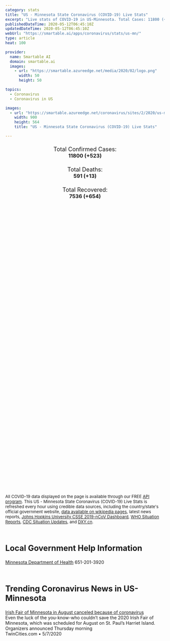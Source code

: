 ```yaml
---
category: stats
title: "US - Minnesota State Coronavirus (COVID-19) Live Stats"
excerpt: "Live stats of COVID-19 in US-Minnesota. Total Cases: 11800 (+523), Deaths: 591 (+13), Recoveries: 7536(+654)."
publishedDateTime: 2020-05-12T06:45:10Z
updatedDateTime: 2020-05-12T06:45:10Z
webUrl: "https://smartable.ai/apps/coronavirus/stats/us-mn/"
type: article
heat: 100

provider:
  name: Smartable AI
  domain: smartable.ai
  images:
    - url: "https://smartable.azureedge.net/media/2020/02/logo.png"
      width: 50
      height: 50

topics:
  - Coronavirus
  - Coronavirus in US

images:
  - url: "https://smartable.azureedge.net/coronavirus/sites/2/2020/us-mn.jpg"
    width: 900
    height: 564
    title: "US - Minnesota State Coronavirus (COVID-19) Live Stats"

---
```

<div class="total-stats" style="text-align: center;">
    <h3>
	    <div style="font-size: 18px; font-weight: 400;">Total Confirmed Cases:</div>
	    11800 (<span class='red'>+523</span>)
    </h3>
    <h3>
	    <div style="font-size: 18px; font-weight: 400;">Total Deaths:</div>
	    591 (<span class='red'>+13</span>)
    </h3>
    <h3>
	    <div style="font-size: 18px; font-weight: 400;">Total Recovered:</div>
	    7536 (<span class='green'>+654</span>)
    </h3>
</div>

<script type="text/javascript" src="https://www.gstatic.com/charts/loader.js"></script>

<div id="time_series_chart" style="width: 100%; height: 400px;"></div>
<script type="text/javascript">
  google.charts.load('current', {'packages':['corechart']});
  google.charts.setOnLoadCallback(drawChart);
  function drawChart() {
    var data = google.visualization.arrayToDataTable([
      ['Date', 'Total Cases', 'Total Deaths', 'Total Recovered'],
      ['1/22/2020', 0, 0, 0],['1/23/2020', 0, 0, 0],['1/24/2020', 0, 0, 0],['1/25/2020', 0, 0, 0],['1/26/2020', 0, 0, 0],['1/27/2020', 0, 0, 0],['1/28/2020', 0, 0, 0],['1/29/2020', 0, 0, 0],['1/30/2020', 0, 0, 0],['1/31/2020', 0, 0, 0],['2/1/2020', 0, 0, 0],['2/2/2020', 0, 0, 0],['2/3/2020', 0, 0, 0],['2/4/2020', 0, 0, 0],['2/5/2020', 0, 0, 0],['2/6/2020', 0, 0, 0],['2/7/2020', 0, 0, 0],['2/8/2020', 0, 0, 0],['2/9/2020', 0, 0, 0],['2/10/2020', 0, 0, 0],['2/11/2020', 0, 0, 0],['2/12/2020', 0, 0, 0],['2/13/2020', 0, 0, 0],['2/14/2020', 0, 0, 0],['2/15/2020', 0, 0, 0],['2/16/2020', 0, 0, 0],['2/17/2020', 0, 0, 0],['2/18/2020', 0, 0, 0],['2/19/2020', 0, 0, 0],['2/20/2020', 0, 0, 0],['2/21/2020', 0, 0, 0],['2/22/2020', 0, 0, 0],['2/23/2020', 0, 0, 0],['2/24/2020', 0, 0, 0],['2/25/2020', 0, 0, 0],['2/26/2020', 0, 0, 0],['2/27/2020', 0, 0, 0],['2/28/2020', 0, 0, 0],['2/29/2020', 0, 0, 0],['3/1/2020', 0, 0, 0],['3/2/2020', 0, 0, 0],['3/3/2020', 0, 0, 0],['3/4/2020', 0, 0, 0],['3/5/2020', 0, 0, 0],['3/6/2020', 1, 0, 0],['3/7/2020', 1, 0, 0],['3/8/2020', 1, 0, 0],['3/9/2020', 2, 0, 0],['3/10/2020', 2, 0, 0],['3/11/2020', 5, 0, 0],['3/12/2020', 13, 0, 0],['3/13/2020', 14, 0, 0],['3/14/2020', 32, 0, 0],['3/15/2020', 35, 0, 0],['3/16/2020', 73, 0, 0],['3/17/2020', 66, 0, 0],['3/18/2020', 77, 0, 0],['3/19/2020', 89, 0, 0],['3/20/2020', 116, 0, 0],['3/21/2020', 138, 1, 0],['3/22/2020', 170, 1, 24],['3/23/2020', 236, 1, 24],['3/24/2020', 263, 1, 24],['3/25/2020', 288, 1, 122],['3/26/2020', 347, 2, 122],['3/27/2020', 399, 4, 122],['3/28/2020', 442, 5, 122],['3/29/2020', 504, 9, 122],['3/30/2020', 577, 10, 260],['3/31/2020', 630, 12, 260],['4/1/2020', 690, 17, 342],['4/2/2020', 743, 18, 342],['4/3/2020', 790, 22, 410],['4/4/2020', 866, 24, 440],['4/5/2020', 936, 29, 451],['4/6/2020', 987, 30, 470],['4/7/2020', 1070, 34, 549],['4/8/2020', 1155, 39, 632],['4/9/2020', 1243, 50, 675],['4/10/2020', 1337, 57, 732],['4/11/2020', 1428, 64, 732],['4/12/2020', 1622, 70, 842],['4/13/2020', 1651, 70, 842],['4/14/2020', 1718, 79, 909],['4/15/2020', 1832, 87, 940],['4/16/2020', 1935, 95, 1020],['4/17/2020', 2093, 111, 1066],['4/18/2020', 2236, 121, 1118],['4/19/2020', 2379, 134, 1160],['4/20/2020', 2493, 143, 1160],['4/21/2020', 2590, 160, 1160],['4/22/2020', 2745, 179, 1160],['4/23/2020', 2965, 200, 1536],['4/24/2020', 3208, 221, 1536],['4/25/2020', 3464, 244, 1654],['4/26/2020', 3617, 272, 1774],['4/27/2020', 3835, 286, 1842],['4/28/2020', 4198, 301, 1912],['4/29/2020', 4660, 319, 2043],['4/30/2020', 5150, 343, 2172],['5/1/2020', 5676, 366, 2284],['5/2/2020', 6257, 395, 2397],['5/3/2020', 6682, 419, 3015],['5/4/2020', 7262, 428, 4212],['5/5/2020', 7856, 455, 4614],['5/6/2020', 8593, 485, 5005],['5/7/2020', 9371, 508, 5308],['5/8/2020', 10088, 534, 5697],['5/9/2020', 10797, 558, 6322],['5/10/2020', 11277, 578, 6882],['5/11/2020', 11800, 591, 7536],
    ]);
    var options = {
      curveType: 'none',
      chartArea: {'width': '80%', 'height': '80%'},
      legend: { position: 'top' },
      lineWidth: 5,
      colors: ['#f60109', '#444444', '#81B71F']
    };
    var chart = new google.visualization.LineChart(document.getElementById('time_series_chart'));
    chart.draw(data, options);
  }
</script>

<div id="geo_chart" style="width: 100%; height: 500px;"></div>
<script type="text/javascript">
  google.charts.load('current', {
    'packages':['geochart'],
    'mapsApiKey': 'AIzaSyDk1HhVhLaveyKrUhhHZ5YwzIpEcbdal6U'
  });
  google.charts.setOnLoadCallback(drawRegionsMap);
  function drawRegionsMap() {
    var data = google.visualization.arrayToDataTable([
      ['LATITUDE', 'LONGITUDE', 'DESCRIPTION', 'Total Cases', 'Total Deaths'],
      [45.3293, -93.2197, "Anoka", 571, 29],[47.5065, -94.997, "Beltrami", 6, 0],[45.7525, -94.2317, "Benton", 93, 2],[45.5723, -96.294, "Big Stone", 2, 0],[43.9626, -94.1666, "Blue earth", 22, 0],[44.8254, -93.7842, "Carver", 92, 1],[47.0568, -93.9126, "Cass", 8, 1],[45.6875, -92.9654, "Chisago", 20, 1],[46.7105, -96.5579, "Clay", 247, 17],[47.6962, -95.4287, "Clearwater", 2, 0],[43.9096, -95.0461, "Cottonwood", 47, 0],[44.9096, -93.1301, "Dakota", 471, 15],[44.1529, -92.8995, "Dodge", 26, 0],[45.9741, -95.2925, "Douglas", 16, 0],[43.7677, -94.0174, "Faribault", 12, 0],[44.4088, -93.0303, "Goodhue", 25, 0],[44.9394, -93.5891, "Hennepin", 3744, 398],[45.7223, -93.1717, "Isanti", 8, 0],[47.3207, -93.7859, "Itasca", 33, 0],[43.6288, -94.9886, "Jackson", 33, 0],[45.4054, -94.8397, "Kandiyohi", 316, 1],[44.2236, -93.5747, "Le Sueur", 30, 0],[44.3814, -96.1812, "Lincoln", 4, 0],[47.3219, -95.9512, "Mahnomen", 3, 1],[43.6441, -94.4621, "Martin", 112, 4],[44.9431, -94.5197, "Meeker", 21, 0],[43.5133, -92.5078, "Mower", 45, 0],[44.3296, -93.9659, "Nicollet", 21, 2],[43.9952, -92.3814, "Olmsted", 374, 9],[46.3798, -96.1309, "Otter Tail", 25, 0],[44.9964, -93.0616, "Ramsey", 986, 47],[44.5283, -94.7231, "Renville", 6, 0],[44.4551, -93.1697, "Rice", 126, 2],[44.7251, -93.4409, "Scott", 155, 1],[45.4416, -93.5981, "Sherburne", 114, 1],[44.6728, -94.232, "Sibley", 4, 0],[47.5312, -92.2399, "St. Louis", 96, 12],[45.465, -94.3222, "Stearns", 1443, 6],[43.8683, -93.0552, "Steele", 65, 0],[44.3707, -92.042, "Wabasha", 13, 0],[46.629, -95.0878, "Wadena", 4, 0],[43.8938, -93.4939, "Waseca", 16, 0],[45.0598, -92.9777, "Washington", 256, 15],[44.0535, -94.8378, "Watonwan", 25, 0],[46.2769, -96.3122, "Wilkin", 12, 3],[43.9837, -91.868, "Winona", 71, 15],[45.092, -93.7453, "Wright", 110, 1],[44.1488, -94.4945, "Brown", 9, 1],[45.5947, -96.8327, "Traverse", 3, 0],[46.5616, -92.6279, "Carlton", 64, 0],[44.4488, -95.7897, "Lyon", 18, 0],[43.7659, -93.5645, "Freeborn", 46, 0],[46.169, -94.363, "Crow Wing", 24, 1],[44.6918, -95.6194, "Yellow Medicine", 3, 0],[47.9209, -94.2132, "Koochiching", 2, 0],[44.7699, -94.1513, "McLeod", 13, 0],[47.6966, -96.144, "Polk", 53, 1],[43.6992, -91.2823, "Houston", 2, 0],[43.9546, -96.1905, "Pipestone", 7, 0],[44.0704, -95.6668, "Murray", 29, 0],[44.2098, -95.1297, "Redwood", 3, 0],[45.2814, -95.7559, "Swift", 8, 0],[48.8445, -95.7624, "Roseau", 1, 0],[45.8367, -92.9683, "Pine", 73, 0],[43.8266, -95.4823, "Nobles", 1269, 2],[46.8066, -95.3526, "Becker", 25, 0],[43.5275, -96.3591, "Rock", 19, 0],[46.324, -95.0903, "Todd", 38, 0],[47.8837, -96.2727, "Red Lake", 2, 0],[43.8879, -94.1583, "Blue Earth", 67, 0],[43.6137, -92.4263, "Fillmore", 13, 1],[45.0127, -96.1889, "Lac qui Parle", 2, 0],[47.1761, -96.8015, "Norman", 10, 0],[45.5689, -93.59, "Mille Lacs", 7, 1],[46.5303, -93.7051, "Aitkin", 2, 0],[48.8577, -96.8019, "Kittson", 1, 0],[48.2929, -96.1945, "Marshall", 8, 0],[45.9772, -94.1008, "Morrison", 14, 0],[44.9583, -95.3672, "Chippewa", 14, 0],[48.0135, -96.2137, "Pennington", 1, 0],[45.9329034, -93.2883531, "Kanabec", 10, 0],[45.9729315, -96.0471362, "Grant", 2, 0],[45.5472257, -95.4363717, "Pope", 5, 0],[47.5964304, -91.4964639, "Lake", 1, 0],[45.5215118, -95.9522178, "Stevens", 1, 0],
    ]);
    var options = {
      backgroundColor: {fill:'transparent',stroke:'#FFF' ,strokeWidth:0 }, 
      displayMode: 'markers',
      region: 'US-MN', 
      resolution: 'metros',
      colorAxis: {colors: ['#F27D81', '#f60109']},
      sizeAxis: {minSize:3,  maxSize:12},
    };
    var chart = new google.visualization.GeoChart(document.getElementById('geo_chart'));
    chart.draw(data, options);
  };
</script>

<div id="geo_table"></div>
<script type="text/javascript">
  google.charts.load('current', {'packages':['table']});
  google.charts.setOnLoadCallback(drawTable);
  function drawTable() {
    var data = new google.visualization.DataTable();
    data.addColumn('string', 'Location');
    data.addColumn('number', 'Total Cases');
    data.addColumn('number', 'New Cases');
    data.addColumn('number', 'Active Cases');
    data.addColumn('number', 'Total Deaths');
    data.addColumn('number', 'New Deaths');
    data.addColumn('number', 'Total Recovered');
    data.addRows([
      [{v:"Anoka", f:"Anoka"}, 571, 22, 542, 29, 0, 0],[{v:"Beltrami", f:"Beltrami"}, 6, 0, 6, 0, 0, 0],[{v:"Benton", f:"Benton"}, 93, 1, 91, 2, 0, 0],[{v:"Big Stone", f:"Big Stone"}, 2, 0, 2, 0, 0, 0],[{v:"Blue earth", f:"Blue earth"}, 22, 0, 22, 0, 0, 0],[{v:"Carver", f:"Carver"}, 92, 10, 91, 1, 0, 0],[{v:"Cass", f:"Cass"}, 8, 0, 7, 1, 0, 0],[{v:"Chisago", f:"Chisago"}, 20, 0, 19, 1, 0, 0],[{v:"Clay", f:"Clay"}, 247, 12, 230, 17, 0, 0],[{v:"Clearwater", f:"Clearwater"}, 2, 0, 2, 0, 0, 0],[{v:"Cottonwood", f:"Cottonwood"}, 47, 1, 47, 0, 0, 0],[{v:"Dakota", f:"Dakota"}, 471, 41, 456, 15, 0, 0],[{v:"Dodge", f:"Dodge"}, 26, 0, 26, 0, 0, 0],[{v:"Douglas", f:"Douglas"}, 16, 0, 16, 0, 0, 0],[{v:"Faribault", f:"Faribault"}, 12, 0, 12, 0, 0, 0],[{v:"Goodhue", f:"Goodhue"}, 25, 0, 25, 0, 0, 0],[{v:"Hennepin", f:"Hennepin"}, 3744, 186, 3346, 398, 9, 0],[{v:"Isanti", f:"Isanti"}, 8, 1, 8, 0, 0, 0],[{v:"Itasca", f:"Itasca"}, 33, 5, 33, 0, 0, 0],[{v:"Jackson", f:"Jackson"}, 33, 1, 33, 0, 0, 0],[{v:"Kandiyohi", f:"Kandiyohi"}, 316, 32, 315, 1, 0, 0],[{v:"Le Sueur", f:"Le Sueur"}, 30, 1, 30, 0, 0, 0],[{v:"Lincoln", f:"Lincoln"}, 4, 1, 4, 0, 0, 0],[{v:"Mahnomen", f:"Mahnomen"}, 3, 0, 2, 1, 0, 0],[{v:"Martin", f:"Martin"}, 112, 0, 108, 4, 0, 0],[{v:"Meeker", f:"Meeker"}, 21, 0, 21, 0, 0, 0],[{v:"Mower", f:"Mower"}, 45, 0, 45, 0, 0, 0],[{v:"Nicollet", f:"Nicollet"}, 21, 0, 19, 2, 0, 0],[{v:"Olmsted", f:"Olmsted"}, 374, 6, 365, 9, 0, 0],[{v:"Otter Tail", f:"Otter Tail"}, 25, 2, 25, 0, 0, 0],[{v:"Ramsey", f:"Ramsey"}, 986, 66, 939, 47, 2, 0],[{v:"Renville", f:"Renville"}, 6, 0, 6, 0, 0, 0],[{v:"Rice", f:"Rice"}, 126, 12, 124, 2, 1, 0],[{v:"Scott", f:"Scott"}, 155, 15, 154, 1, 0, 0],[{v:"Sherburne", f:"Sherburne"}, 114, 5, 113, 1, 0, 0],[{v:"Sibley", f:"Sibley"}, 4, 0, 4, 0, 0, 0],[{v:"St. Louis", f:"St. Louis"}, 96, 4, 84, 12, 0, 0],[{v:"Stearns", f:"Stearns"}, 1443, 38, 1437, 6, 1, 0],[{v:"Steele", f:"Steele"}, 65, 5, 65, 0, 0, 0],[{v:"Wabasha", f:"Wabasha"}, 13, 0, 13, 0, 0, 0],[{v:"Wadena", f:"Wadena"}, 4, 0, 4, 0, 0, 0],[{v:"Waseca", f:"Waseca"}, 16, 0, 16, 0, 0, 0],[{v:"Washington", f:"Washington"}, 256, 9, 241, 15, 0, 0],[{v:"Watonwan", f:"Watonwan"}, 25, 3, 25, 0, 0, 0],[{v:"Wilkin", f:"Wilkin"}, 12, 0, 9, 3, 0, 0],[{v:"Winona", f:"Winona"}, 71, 0, 56, 15, 0, 0],[{v:"Wright", f:"Wright"}, 110, 8, 109, 1, 0, 0],[{v:"Brown", f:"Brown"}, 9, 0, 8, 1, 0, 0],[{v:"Traverse", f:"Traverse"}, 3, 0, 3, 0, 0, 0],[{v:"Carlton", f:"Carlton"}, 64, 0, 64, 0, 0, 0],[{v:"Lyon", f:"Lyon"}, 18, 1, 18, 0, 0, 0],[{v:"Freeborn", f:"Freeborn"}, 46, 2, 46, 0, 0, 0],[{v:"Crow Wing", f:"Crow Wing"}, 24, 0, 23, 1, 0, 0],[{v:"Yellow Medicine", f:"Yellow Medicine"}, 3, 0, 3, 0, 0, 0],[{v:"Koochiching", f:"Koochiching"}, 2, 1, 2, 0, 0, 0],[{v:"McLeod", f:"McLeod"}, 13, 1, 13, 0, 0, 0],[{v:"Polk", f:"Polk"}, 53, 1, 52, 1, 0, 0],[{v:"Houston", f:"Houston"}, 2, 0, 2, 0, 0, 0],[{v:"Pipestone", f:"Pipestone"}, 7, 0, 7, 0, 0, 0],[{v:"Murray", f:"Murray"}, 29, 0, 29, 0, 0, 0],[{v:"Redwood", f:"Redwood"}, 3, 0, 3, 0, 0, 0],[{v:"Swift", f:"Swift"}, 8, 3, 8, 0, 0, 0],[{v:"Roseau", f:"Roseau"}, 1, 0, 1, 0, 0, 0],[{v:"Pine", f:"Pine"}, 73, 0, 73, 0, 0, 0],[{v:"Nobles", f:"Nobles"}, 1269, 14, 1267, 2, 0, 0],[{v:"Becker", f:"Becker"}, 25, 0, 25, 0, 0, 0],[{v:"Rock", f:"Rock"}, 19, 0, 19, 0, 0, 0],[{v:"Todd", f:"Todd"}, 38, 2, 38, 0, 0, 0],[{v:"Red Lake", f:"Red Lake"}, 2, 0, 2, 0, 0, 0],[{v:"Blue Earth", f:"Blue Earth"}, 67, 2, 67, 0, 0, 0],[{v:"Fillmore", f:"Fillmore"}, 13, 0, 12, 1, 0, 0],[{v:"Lac qui Parle", f:"Lac qui Parle"}, 2, 0, 2, 0, 0, 0],[{v:"Norman", f:"Norman"}, 10, 0, 10, 0, 0, 0],[{v:"Mille Lacs", f:"Mille Lacs"}, 7, 0, 6, 1, 0, 0],[{v:"Aitkin", f:"Aitkin"}, 2, 0, 2, 0, 0, 0],[{v:"Kittson", f:"Kittson"}, 1, 0, 1, 0, 0, 0],[{v:"Marshall", f:"Marshall"}, 8, 0, 8, 0, 0, 0],[{v:"Morrison", f:"Morrison"}, 14, 0, 14, 0, 0, 0],[{v:"Chippewa", f:"Chippewa"}, 14, 8, 14, 0, 0, 0],[{v:"Pennington", f:"Pennington"}, 1, 0, 1, 0, 0, 0],[{v:"Kanabec", f:"Kanabec"}, 10, 1, 10, 0, 0, 0],[{v:"Grant", f:"Grant"}, 2, 0, 2, 0, 0, 0],[{v:"Pope", f:"Pope"}, 5, 0, 5, 0, 0, 0],[{v:"Lake", f:"Lake"}, 1, 0, 1, 0, 0, 0],[{v:"Stevens", f:"Stevens"}, 1, 0, 1, 0, 0, 0],
    ]);
    data.setProperty(0, 0, 'style', 'min-width:100px');
    var table = new google.visualization.Table(document.getElementById('geo_table'));
    table.draw(data, {allowHtml: true, sortColumn: 2, sortAscending: false, width: '660px', height: '100%'});
  }
</script>

<span style="font-size: 13px">All COVID-19 data displayed on the page is available through our FREE <a href="https://developer.smartable.ai">API program</a>. This US - Minnesota State Coronavirus (COVID-19) Live Stats is refreshed every hour using credible data sources, including the country/state's official government website, <a href="https://en.wikipedia.org/wiki/2019%E2%80%9320_coronavirus_pandemic" target="_blank">data available on wikipedia pages</a>, latest news reports, <a href="https://systems.jhu.edu/research/public-health/ncov/" target="_blank">Johns Hopkins University CSSE 2019-nCoV Dashboard</a>, <a href="https://www.who.int/emergencies/diseases/novel-coronavirus-2019/situation-reports" target="_blank">WHO Situation Reports</a>, <a href="https://www.cdc.gov/coronavirus/2019-ncov/index.html" target="_blank">CDC Situation Updates</a>, and <a href="https://ncov.dxy.cn/ncovh5/view/pneumonia" target="_blank">DXY.cn</a>.</span>

<h2 id="news" class="center" style="margin-top: 60px; font-size: 25px;">Local Government Help Information</h2>
<div class="info center">
<a href="https://www.health.state.mn.us/diseases/coronavirus/index.html" target="_blank">Minnesota Department of Health</a> 651-201-3920
</div>
<h2 id="news" class="center" style="margin-top: 60px; font-size: 25px;">Trending Coronavirus News in US-Minnesota</h2>
<div class="row">
<div class="col-md-6 col-sm-12">
  <div class="content-card">
	<a href="https://www.twincities.com/2020/05/07/irish-fair-of-minnesota-in-august-canceled-because-of-coronavirus/"><div class="card-image" style="background-image: url(https://www.twincities.com/wp-content/uploads/2019/08/jea-Irish-Fair12.jpg?w=1024&h=576)"></div></a>
	<div class="content">
		<div class="card-title"><a href="https://www.twincities.com/2020/05/07/irish-fair-of-minnesota-in-august-canceled-because-of-coronavirus/">Irish Fair of Minnesota in August canceled because of coronavirus</a></div>
		<div class="card-excerpt">Even the luck of the you-know-who couldn’t save the 2020 Irish Fair of Minnesota, which was scheduled for August on St. Paul’s Harriet Island. Organizers announced Thursday morning</div>
		<div class="card-meta">
			<span class="card-provider">TwinCities.com</span> • <span class="card-date">5/7/2020</span>
		</div>
	</div>
  </div>
</div>

</div>

